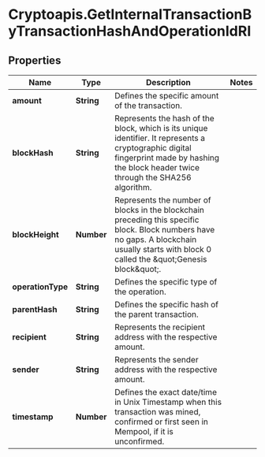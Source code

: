 # Cryptoapis.GetInternalTransactionByTransactionHashAndOperationIdRI

## Properties

Name | Type | Description | Notes
------------ | ------------- | ------------- | -------------
**amount** | **String** | Defines the specific amount of the transaction. | 
**blockHash** | **String** | Represents the hash of the block, which is its unique identifier. It represents a cryptographic digital fingerprint made by hashing the block header twice through the SHA256 algorithm. | 
**blockHeight** | **Number** | Represents the number of blocks in the blockchain preceding this specific block. Block numbers have no gaps. A blockchain usually starts with block 0 called the \&quot;Genesis block\&quot;. | 
**operationType** | **String** | Defines the specific type of the operation. | 
**parentHash** | **String** | Defines the specific hash of the parent transaction. | 
**recipient** | **String** | Represents the recipient address with the respective amount. | 
**sender** | **String** | Represents the sender address with the respective amount. | 
**timestamp** | **Number** | Defines the exact date/time in Unix Timestamp when this transaction was mined, confirmed or first seen in Mempool, if it is unconfirmed. | 


